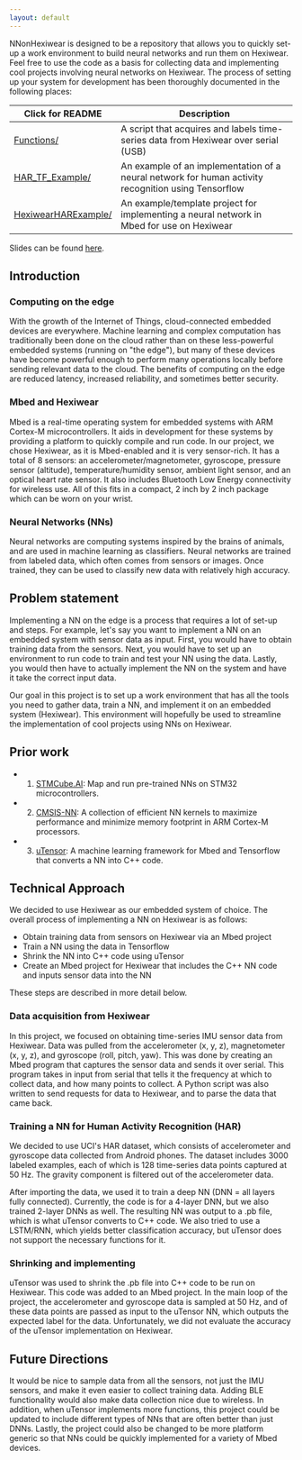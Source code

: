 ```yaml
---
layout: default
---
```


NNonHexiwear is designed to be a repository that allows you to quickly set-up a work environment to build neural networks and run them on Hexiwear. Feel free to use the code as a basis for collecting data and implementing cool projects involving neural networks on Hexiwear. The process of setting up your system for development has been thoroughly documented in the following places:

| Click for README | Description |
| --------- | ----------- |
| [Functions/] | A script that acquires and labels time-series data from Hexiwear over serial (USB) |
| [HAR_TF_Example/] | An example of an implementation of a neural network for human activity recognition using Tensorflow |
| [HexiwearHARExample/] | An example/template project for implementing a neural network in Mbed for use on Hexiwear |

Slides can be found [here][slides].

## Introduction

### Computing on the edge

With the growth of the Internet of Things, cloud-connected embedded devices are everywhere. Machine learning and complex computation has traditionally been done on the cloud rather than on these less-powerful embedded systems (running on "the edge"), but many of these devices have become powerful enough to perform many operations locally before sending relevant data to the cloud. The benefits of computing on the edge are reduced latency, increased reliability, and sometimes better security.

### Mbed and Hexiwear

Mbed is a real-time operating system for embedded systems with ARM Cortex-M microcontrollers. It aids in development for these systems by providing a platform to quickly compile and run code. In our project, we chose Hexiwear, as it is Mbed-enabled and it is very sensor-rich. It has a total of 8 sensors: an accelerometer/magnetometer, gyroscope, pressure sensor (altitude), temperature/humidity sensor, ambient light sensor, and an optical heart rate sensor. It also includes Bluetooth Low Energy connectivity for wireless use. All of this fits in a compact, 2 inch by 2 inch package which can be worn on your wrist.

### Neural Networks (NNs)

Neural networks are computing systems inspired by the brains of animals, and are used in machine learning as classifiers. Neural networks are trained from labeled data, which often comes from sensors or images. Once trained, they can be used to classify new data with relatively high accuracy.

## Problem statement

Implementing a NN on the edge is a process that requires a lot of set-up and steps. For example, let's say you want to implement a NN on an embedded system with sensor data as input. First, you would have to obtain training data from the sensors. Next, you would have to set up an environment to run code to train and test your NN using the data. Lastly, you would then have to actually implement the NN on the system and have it take the correct input data.

Our goal in this project is to set up a work environment that has all the tools you need to gather data, train a NN, and implement it on an embedded system (Hexiwear). This environment will hopefully be used to streamline the implementation of cool projects using NNs on Hexiwear.

## Prior work

  - 1. [STMCube.AI]: Map and run pre-trained NNs on STM32 microcontrollers.
  - 2. [CMSIS-NN]: A collection of efficient NN kernels to maximize performance and minimize memory footprint in ARM Cortex-M processors.
  - 3. [uTensor]: A machine learning framework for Mbed and Tensorflow that converts a NN into C++ code.

## Technical Approach

We decided to use Hexiwear as our embedded system of choice. The overall process of implementing a NN on Hexiwear is as follows:

  - Obtain training data from sensors on Hexiwear via an Mbed project
  - Train a NN using the data in Tensorflow
  - Shrink the NN into C++ code using uTensor
  - Create an Mbed project for Hexiwear that includes the C++ NN code and inputs sensor data into the NN

These steps are described in more detail below.

### Data acquisition from Hexiwear

In this project, we focused on obtaining time-series IMU sensor data from Hexiwear. Data was pulled from the accelerometer (x, y, z), magnetometer (x, y, z), and gyroscope (roll, pitch, yaw). This was done by creating an Mbed program that captures the sensor data and sends it over serial. This program takes in input from serial that tells it the frequency at which to collect data, and how many points to collect. A Python script was also written to send requests for data to Hexiwear, and to parse the data that came back.

### Training a NN for Human Activity Recognition (HAR)

We decided to use UCI's HAR dataset, which consists of accelerometer and gyroscope data collected from Android phones. The dataset includes 3000 labeled examples, each of which is 128 time-series data points captured at 50 Hz. The gravity component is filtered out of the accelerometer data.

After importing the data, we used it to train a deep NN (DNN = all layers fully connected). Currently, the code is for a 4-layer DNN, but we also trained 2-layer DNNs as well. The resulting NN was output to a .pb file, which is what uTensor converts to C++ code. We also tried to use a LSTM/RNN, which yields better classification accuracy, but uTensor does not support the necessary functions for it.

### Shrinking and implementing

uTensor was used to shrink the .pb file into C++ code to be run on Hexiwear. This code was added to an Mbed project. In the main loop of the project, the accelerometer and gyroscope data is sampled at 50 Hz, and of these data points are passed as input to the uTensor NN, which outputs the expected label for the data. Unfortunately, we did not evaluate the accuracy of the uTensor implementation on Hexiwear.

## Future Directions

It would be nice to sample data from all the sensors, not just the IMU sensors, and make it even easier to collect training data. Adding BLE functionality would also make data collection nice due to wireless. In addition, when uTensor implements more functions, this project could be updated to include different types of NNs that are often better than just DNNs. Lastly, the project could also be changed to be more platform generic so that NNs could be quickly implemented for a variety of Mbed devices.

[//]: # (These are reference links used in the body of this note and get stripped out when the markdown processor does its job. There is no need to format nicely because it shouldn't be seen. Thanks SO - http://stackoverflow.com/questions/4823468/store-comments-in-markdown-syntax)

   [slides]: <./NNonHexiwear_slides.pdf>
   [STMCube.AI]: <https://blog.st.com/stm32cubeai-neural-networks/>
   [CMSIS-NN]: <https://community.arm.com/developer/ip-products/processors/b/processors-ip-blog/posts/new-neural-network-kernels-boost-efficiency-in-microcontrollers-by-5x>
   [uTensor]: <https://github.com/uTensor/uTensor>
   [Functions/]: <https://github.com/hisroar/NNonHexiwear/tree/master/Functions>
   [HAR_TF_Example/]: <https://github.com/hisroar/NNonHexiwear/tree/master/HAR_TF_Example>
   [HexiwearHARExample/]: <https://github.com/hisroar/NNonHexiwear/tree/master/HexiwearHARExample>
